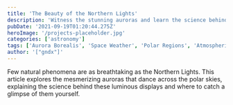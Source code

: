 ```yaml
---
title: 'The Beauty of the Northern Lights'
description: 'Witness the stunning auroras and learn the science behind these natural light shows in the polar regions.'
pubDate: '2021-09-19T01:20:44.275Z'
heroImage: '/projects-placeholder.jpg'
categories: ['astronomy']
tags: ['Aurora Borealis', 'Space Weather', 'Polar Regions', 'Atmospheric Phenomena']
author: '["gndx"]'
---
```


Few natural phenomena are as breathtaking as the Northern Lights. This article explores the mesmerizing auroras that dance across the polar skies, explaining the science behind these luminous displays and where to catch a glimpse of them yourself.
